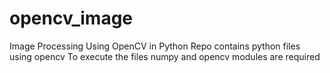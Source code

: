 # opencv_image
Image Processing Using OpenCV in Python
Repo contains python files using opencv
To execute the files numpy and opencv modules are required

